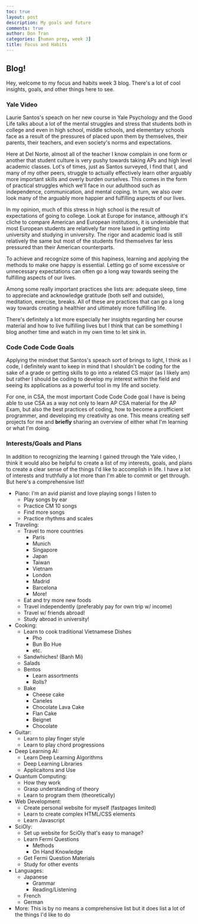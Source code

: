 ```yaml
---
toc: true
layout: post
description: My goals and future
comments: true
author: Don Tran
categories: [human prep, week 3]
title: Focus and Habits
---
```


## Blog!

Hey, welcome to my focus and habits week 3 blog. There's a lot of cool insights, goals, and other things here to see.

### Yale Video

Laurie Santos's speach on her new course in Yale Psychology and the Good Life talks about a lot of the mental struggles and stress that students both in college and even in high school, middle schools, and elementary schools face as a result of the pressures of placed upon them by themselves, their parents, their teachers, and even society's norms and expectations.

Here at Del Norte, almost all of the teacher I know complain in one form or another that student culture is very pushy towards taking APs and high level academic classes. Lot's of times, just as Santos surveyed, I find that I, and many of my other peers, struggle to actually effectively learn other arguably more important skills and overly burden ourselves. This comes in the form of practical struggles which we'll face in our adulthood such as independence, communication, and mental coping. In turn, we also over look many of the arguably more happier and fulfilling aspects of our lives.

In my opinion, much of this stress in high school is the result of expectations of going to college. Look at Europe for instance, although it's cliche to compare American and European institutions, it is undeniable that most European students are relatively far more laxed in getting into university and studying in university. The rigor and academic load is still relatively the same but most of the students find themselves far less pressured than their American counterparts.

To achieve and recognize some of this hapiness, learning and applying the methods to make one happy is essential. Letting go of some excessive or unnecessary expectations can often go a long way towards seeing the fulfilling aspects of our lives.

Among some really important practices she lists are: adequate sleep, time to appreciate and acknowledge gratitude (both self and outside), meditation, exercise, breaks. All of these are practices that can go a long way towards creating a healthier and ultimately more fulfilling life.

There's definitely a lot more especially her insights regarding her course material and how to live fulfilling lives but I think that can be something I blog another time and watch in my own time to let sink in.

### Code Code Code Goals

Applying the mindset that Santos's speach sort of brings to light, I think as I code, I definitely want to keep in mind that I shouldn't be coding for the sake of a grade or getting skills to go into a related CS major (as I likely am) but rather I should be coding to develop my interest within the field and seeing its applications as a powerful tool in my life and society.

For one, in CSA, the most important Code Code Code goal I have is being able to use CSA as a way not only to learn AP CSA material for the AP Exam, but also the best practices of coding, how to become a profficient programmer, and developing my creativity as one. This means creating self projects for me and **briefly** sharing an overview of either what I'm learning or what I'm doing.

### Interests/Goals and Plans

In addition to recognizing the learning I gained through the Yale video, I think it would also be helpful to create a list of my interests, goals, and plans to create a clear sense of the things I'd like to accomplish in life. I have a lot of interests and truthfully a lot more than I'm able to commit or get through. But here's a comprehensive list!

- Piano: I'm an avid pianist and love playing songs I listen to
  - Play songs by ear
  - Practice CM 10 songs
  - Find more songs
  - Practice rhythms and scales
- Traveling:
  - Travel to more countries
    - Paris
    - Munich
    - Singapore
    - Japan
    - Taiwan
    - Vietnam
    - London
    - Madrid
    - Barcelona
    - More!
  - Eat and try more new foods
  - Travel independently (preferably pay for own trip w/ income)
  - Travel w/ friends abroad!
  - Study abroad in university!
- Cooking:
  - Learn to cook traditional Vietnamese Dishes
    - Pho
    - Bun Bo Hue
    - etc.
  - Sandwhiches! (Banh Mi)
  - Salads
  - Bentos
    - Learn assortments
    - Rolls?
  - Bake
    - Cheese cake
    - Caneles
    - Chocolate Lava Cake
    - Flan Cake
    - Beignet
    - Chocolate
- Guitar:
  - Learn to play finger style
  - Learn to play chord progressions
- Deep Learning AI:
  - Learn Deep Learning Algorithms
  - Deep Learning Libraries
  - Applicaitons and Use
- Quantum Computing:
  - How they work
  - Grasp understanding of theory
  - Learn to program them (theoretically)
- Web Development:
  - Create personal website for myself (fastpages limited)
  - Learn to create complex HTML/CSS elements
  - Learn Javascript
- SciOly:
  - Set up website for SciOly that's easy to manage?
  - Learn Fermi Questions
    - Methods
    - On Hand Knowledge
  - Get Fermi Question Materials
  - Study for other events
- Languages:
  - Japanese
    - Grammar
    - Reading/Listening
  - French
  - German
- More: This is by no means a comprehensive list but it does list a lot of the things I'd like to do
